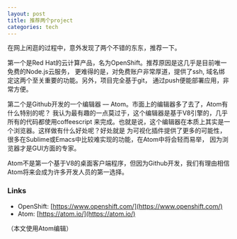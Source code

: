 ```yaml
---
layout: post
title: 推荐两个project
categories: tech
---
```


在网上闲逛的过程中，意外发现了两个不错的东东，推荐一下。

第一个是Red Hat的云计算产品，名为OpenShift。推荐原因是这几乎是目前唯一免费的Node.js云服务，
更难得的是，对免费账户非常厚道，提供了ssh, 域名绑定这两个至关重要的功能。另外，项目完全基于git，
通过push便能部署应用，非常方便。

第二个是Github开发的一个编辑器 –– Atom。市面上的编辑器多了去了，Atom有什么特别的呢？
我认为最有趣的一点莫过于，这个编辑器是基于V8引擎的，几乎所有的代码都使用coffeescript
来完成。也就是说，这个编辑器在本质上其实是一个浏览器。这样做有什么好处呢？好处就是
为可视化插件提供了更多的可能性，很多在Sublime或Emacs中比较难实现的功能，在Atom中将会轻而易举，
因为浏览器才是GUI方面的专家。

Atom不是第一个基于V8的桌面客户端程序，但因为Github开发，我们有理由相信Atom将来会成为许多开发人员的第一选择。


### Links

- OpenShift: [https://www.openshift.com/](https://www.openshift.com/)
- Atom: [https://atom.io/](https://atom.io/)

（本文使用Atom编辑）
